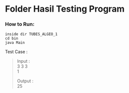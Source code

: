 # Folder Hasil Testing Program

### How to Run:
```shell
inside dir TUBES_ALGEO_1
cd bin
java Main
```

Test Case :
> Input :  
> 3 3 3  
> 1  
> 
> Output :  
> 25
